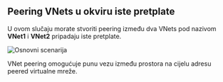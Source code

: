 ## <a name="peering-vnets-in-the-same-subscription"></a>Peering VNets u okviru iste pretplate

U ovom slučaju morate stvoriti peering između dva VNets pod nazivom **VNet1** i **VNet2** pripadaju iste pretplate. 

![Osnovni scenarija](./media/virtual-networks-create-vnetpeering-scenario-basic-include/figure01.PNG)

VNet peering omogućuje punu vezu između prostora na cijelu adresu peered virtualne mreže.    
